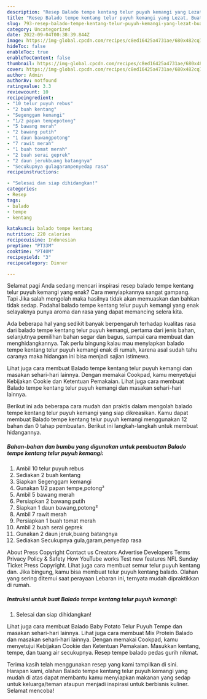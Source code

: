 ```yaml
---
description: "Resep Balado tempe kentang telur puyuh kemangi yang Lezat, Buat Buka Puasa}"
title: "Resep Balado tempe kentang telur puyuh kemangi yang Lezat, Buat Buka Puasa}"
slug: 793-resep-balado-tempe-kentang-telur-puyuh-kemangi-yang-lezat-buat-buka-puasa
category: Uncategorized
date: 2022-09-04T00:38:39.844Z
image: https://img-global.cpcdn.com/recipes/c8ed16425a4731ae/680x482cq70/balado-tempe-kentang-telur-puyuh-kemangi-foto-resep-utama.jpg
hideToc: false
enableToc: true
enableTocContent: false
thumbnail: https://img-global.cpcdn.com/recipes/c8ed16425a4731ae/680x482cq70/balado-tempe-kentang-telur-puyuh-kemangi-foto-resep-utama.jpg
cover: https://img-global.cpcdn.com/recipes/c8ed16425a4731ae/680x482cq70/balado-tempe-kentang-telur-puyuh-kemangi-foto-resep-utama.jpg
author: Admin
authorAv: notfound
ratingvalue: 3.3
reviewcount: 10
recipeingredient:
- "10 telur puyuh rebus"
- "2 buah kentang"
- "Segenggam kemangi"
- "1/2 papan tempepotong"
- "5 bawang merah"
- "2 bawang putih"
- "1 daun bawangpotong"
- "7 rawit merah"
- "1 buah tomat merah"
- "2 buah serai geprek"
- "2 daun jerukbuang batangnya"
- "Secukupnya gulagarampenyedap rasa"
recipeinstructions:

- "Selesai dan siap dihidangkan!"
categories:
- Resep
tags:
- balado
- tempe
- kentang

katakunci: balado tempe kentang 
nutrition: 220 calories
recipecuisine: Indonesian
preptime: "PT33M"
cooktime: "PT40M"
recipeyield: "3"
recipecategory: Dinner

---
```



Selamat pagi Anda sedang mencari inspirasi resep balado tempe kentang telur puyuh kemangi yang enak? Cara menyiapkannya sangat gampang. Tapi Jika salah mengolah maka hasilnya tidak akan memuaskan dan bahkan tidak sedap. Padahal balado tempe kentang telur puyuh kemangi yang enak selayaknya punya aroma dan rasa yang dapat memancing selera kita.


Ada beberapa hal yang sedikit banyak berpengaruh terhadap kualitas rasa dari balado tempe kentang telur puyuh kemangi, pertama dari jenis bahan, selanjutnya pemilihan bahan segar dan bagus, sampai cara membuat dan menghidangkannya. Tak perlu bingung kalau mau menyiapkan balado tempe kentang telur puyuh kemangi enak di rumah, karena asal sudah tahu caranya maka hidangan ini bisa menjadi sajian istimewa.

Lihat juga cara membuat Balado tempe kentang telur puyuh kemangi dan masakan sehari-hari lainnya. Dengan memakai Cookpad, kamu menyetujui Kebijakan Cookie dan Ketentuan Pemakaian. Lihat juga cara membuat Balado tempe kentang telur puyuh kemangi dan masakan sehari-hari lainnya.


Berikut ini ada beberapa cara mudah dan praktis dalam mengolah balado tempe kentang telur puyuh kemangi yang siap dikreasikan. Kamu dapat membuat Balado tempe kentang telur puyuh kemangi menggunakan 12 bahan dan 0 tahap pembuatan. Berikut ini langkah-langkah untuk membuat hidangannya.

<!--inarticleads1-->

##### Bahan-bahan dan bumbu yang digunakan untuk pembuatan Balado tempe kentang telur puyuh kemangi:

1. Ambil 10 telur puyuh rebus
1. Sediakan 2 buah kentang
1. Siapkan Segenggam kemangi
1. Gunakan 1/2 papan tempe,potong²
1. Ambil 5 bawang merah
1. Persiapkan 2 bawang putih
1. Siapkan 1 daun bawang,potong²
1. Ambil 7 rawit merah
1. Persiapkan 1 buah tomat merah
1. Ambil 2 buah serai geprek
1. Gunakan 2 daun jeruk,buang batangnya
1. Sediakan Secukupnya gula,garam,penyedap rasa


About Press Copyright Contact us Creators Advertise Developers Terms Privacy Policy &amp; Safety How YouTube works Test new features NFL Sunday Ticket Press Copyright. Lihat juga cara membuat semur telur puyuh kentang dan. Jika bingung, kamu bisa membuat telur puyuh kentang balado. Olahan yang sering ditemui saat perayaan Lebaran ini, ternyata mudah dipraktikkan di rumah. 

<!--inarticleads2-->

##### Instruksi untuk buat Balado tempe kentang telur puyuh kemangi:


1. Selesai dan siap dihidangkan!

Lihat juga cara membuat Balado Baby Potato Telur Puyuh Tempe dan masakan sehari-hari lainnya. Lihat juga cara membuat Mix Protein Balado dan masakan sehari-hari lainnya. Dengan memakai Cookpad, kamu menyetujui Kebijakan Cookie dan Ketentuan Pemakaian. Masukkan kentang, tempe, dan tuang air secukupnya. Resep tempe balado pedas gurih nikmat. 

Terima kasih telah menggunakan resep yang kami tampilkan di sini. Harapan kami, olahan Balado tempe kentang telur puyuh kemangi yang mudah di atas dapat membantu kamu menyiapkan makanan yang sedap untuk keluarga/teman ataupun menjadi inspirasi untuk berbisnis kuliner. Selamat mencoba!
